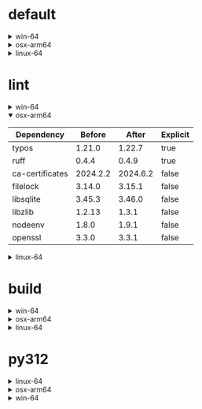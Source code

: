 # default

<details>
<summary>win-64</summary>

|Dependency|Before|After|Explicit|
|-|-|-|-|
|ordered_enum|0.0.8|0.0.9|true|
|pydantic|2.7.1|2.7.4|true|
|pytest|8.2.1|8.2.2|true|
|ca-certificates|2024.2.2|2024.6.2|false|
|libsqlite|3.45.3|3.46.0|false|
|libzlib|1.2.13|1.3.1|false|
|packaging|24.0|24.1|false|
|typing-extensions|4.11.0|4.12.2|false|
|typing_extensions|4.11.0|4.12.2|false|
|vc14_runtime|14.38.33135|14.40.33810|false|
|vs2015_runtime|14.38.33135|14.40.33810|false|
|zipp|3.17.0|3.19.2|false|
|openssl|3.3.0|3.3.1|false|
|pydantic-core|2.18.2|2.18.4|false|
|vc|ha32ba9b_20|h8a93ad2_20|false|

</details>

<details>
<summary>osx-arm64</summary>

|Dependency|Before|After|Explicit|
|-|-|-|-|
|ordered_enum|0.0.8|0.0.9|true|
|pydantic|2.7.1|2.7.4|true|
|pytest|8.2.1|8.2.2|true|
|py-rattler|py312h1a1520d_0|py312had01cb0_0|true|
|ca-certificates|2024.2.2|2024.6.2|false|
|libsqlite|3.45.3|3.46.0|false|
|libzlib|1.2.13|1.3.1|false|
|packaging|24.0|24.1|false|
|typing-extensions|4.11.0|4.12.2|false|
|typing_extensions|4.11.0|4.12.2|false|
|zipp|3.17.0|3.19.2|false|
|openssl|3.3.0|3.3.1|false|
|pydantic-core|2.18.2|2.18.4|false|

</details>

<details>
<summary>linux-64</summary>

|Dependency|Before|After|Explicit|
|-|-|-|-|
|ordered_enum|0.0.8|0.0.9|true|
|pydantic|2.7.1|2.7.4|true|
|pytest|8.2.1|8.2.2|true|
|ca-certificates|2024.2.2|2024.6.2|false|
|libsqlite|3.45.3|3.46.0|false|
|libzlib|1.2.13|1.3.1|false|
|packaging|24.0|24.1|false|
|typing-extensions|4.11.0|4.12.2|false|
|typing_extensions|4.11.0|4.12.2|false|
|zipp|3.17.0|3.19.2|false|
|openssl|3.3.0|3.3.1|false|
|pydantic-core|2.18.2|2.18.4|false|
|ld_impl_linux-64|hf3520f5_1|hf3520f5_4|false|
|libgcc-ng|h77fa898_7|h77fa898_9|false|
|libgomp|h77fa898_7|h77fa898_9|false|

</details>

# lint

<details>
<summary>win-64</summary>

|Dependency|Before|After|Explicit|
|-|-|-|-|
|typos|1.21.0|1.22.7|true|
|ruff|0.4.4|0.4.9|true|
|ca-certificates|2024.2.2|2024.6.2|false|
|filelock|3.14.0|3.15.1|false|
|libsqlite|3.45.3|3.46.0|false|
|libzlib|1.2.13|1.3.1|false|
|nodeenv|1.8.0|1.9.1|false|
|vc14_runtime|14.38.33135|14.40.33810|false|
|vs2015_runtime|14.38.33135|14.40.33810|false|
|openssl|3.3.0|3.3.1|false|
|vc|ha32ba9b_20|h8a93ad2_20|false|

</details>

<details open>
<summary>osx-arm64</summary>

|Dependency|Before|After|Explicit|
|-|-|-|-|
|typos|1.21.0|1.22.7|true|
|ruff|0.4.4|0.4.9|true|
|ca-certificates|2024.2.2|2024.6.2|false|
|filelock|3.14.0|3.15.1|false|
|libsqlite|3.45.3|3.46.0|false|
|libzlib|1.2.13|1.3.1|false|
|nodeenv|1.8.0|1.9.1|false|
|openssl|3.3.0|3.3.1|false|

</details>

<details>
<summary>linux-64</summary>

|Dependency|Before|After|Explicit|
|-|-|-|-|
|typos|1.21.0|1.22.7|true|
|ruff|0.4.4|0.4.9|true|
|ca-certificates|2024.2.2|2024.6.2|false|
|filelock|3.14.0|3.15.1|false|
|libsqlite|3.45.3|3.46.0|false|
|libzlib|1.2.13|1.3.1|false|
|nodeenv|1.8.0|1.9.1|false|
|openssl|3.3.0|3.3.1|false|
|ld_impl_linux-64|hf3520f5_1|hf3520f5_4|false|
|libgcc-ng|h77fa898_7|h77fa898_9|false|
|libgomp|h77fa898_7|h77fa898_9|false|
|libstdcxx-ng|hc0a3c3a_7|hc0a3c3a_9|false|

</details>

# build

<details>
<summary>win-64</summary>

|Dependency|Before|After|Explicit|
|-|-|-|-|
|ordered_enum|0.0.8|0.0.9|true|
|pydantic|2.7.1|2.7.4|true|
|ca-certificates|2024.2.2|2024.6.2|false|
|certifi|2024.2.2|2024.6.2|false|
|libsqlite|3.45.3|3.46.0|false|
|libzlib|1.2.13|1.3.1|false|
|more-itertools|10.2.0|10.3.0|false|
|packaging|24.0|24.1|false|
|pkginfo|1.10.0|1.11.1|false|
|typing-extensions|4.11.0|4.12.2|false|
|typing_extensions|4.11.0|4.12.2|false|
|vc14_runtime|14.38.33135|14.40.33810|false|
|vs2015_runtime|14.38.33135|14.40.33810|false|
|zipp|3.17.0|3.19.2|false|
|openssl|3.3.0|3.3.1|false|
|pydantic-core|2.18.2|2.18.4|false|
|requests|2.32.2|2.32.3|false|
|vc|ha32ba9b_20|h8a93ad2_20|false|

</details>

<details>
<summary>osx-arm64</summary>

|Dependency|Before|After|Explicit|
|-|-|-|-|
|ordered_enum|0.0.8|0.0.9|true|
|pydantic|2.7.1|2.7.4|true|
|ca-certificates|2024.2.2|2024.6.2|false|
|certifi|2024.2.2|2024.6.2|false|
|libsqlite|3.45.3|3.46.0|false|
|libzlib|1.2.13|1.3.1|false|
|more-itertools|10.2.0|10.3.0|false|
|packaging|24.0|24.1|false|
|pkginfo|1.10.0|1.11.1|false|
|typing-extensions|4.11.0|4.12.2|false|
|typing_extensions|4.11.0|4.12.2|false|
|zipp|3.17.0|3.19.2|false|
|openssl|3.3.0|3.3.1|false|
|pydantic-core|2.18.2|2.18.4|false|
|requests|2.32.2|2.32.3|false|

</details>

<details>
<summary>linux-64</summary>

|Dependency|Before|After|Explicit|
|-|-|-|-|
|ordered_enum|0.0.8|0.0.9|true|
|pydantic|2.7.1|2.7.4|true|
|ca-certificates|2024.2.2|2024.6.2|false|
|certifi|2024.2.2|2024.6.2|false|
|libsqlite|3.45.3|3.46.0|false|
|libzlib|1.2.13|1.3.1|false|
|more-itertools|10.2.0|10.3.0|false|
|packaging|24.0|24.1|false|
|pkginfo|1.10.0|1.11.1|false|
|typing-extensions|4.11.0|4.12.2|false|
|typing_extensions|4.11.0|4.12.2|false|
|zipp|3.17.0|3.19.2|false|
|cryptography|42.0.7|42.0.8|false|
|openssl|3.3.0|3.3.1|false|
|pydantic-core|2.18.2|2.18.4|false|
|requests|2.32.2|2.32.3|false|
|ld_impl_linux-64|hf3520f5_1|hf3520f5_4|false|
|libgcc-ng|h77fa898_7|h77fa898_9|false|
|libgomp|h77fa898_7|h77fa898_9|false|
|libstdcxx-ng|hc0a3c3a_7|hc0a3c3a_9|false|

</details>

# py312

<details>
<summary>linux-64</summary>

|Dependency|Before|After|Explicit|
|-|-|-|-|
|ordered_enum|0.0.8|0.0.9|true|
|pydantic|2.7.1|2.7.4|true|
|pytest|8.2.1|8.2.2|true|
|ca-certificates|2024.2.2|2024.6.2|false|
|libsqlite|3.45.3|3.46.0|false|
|libzlib|1.2.13|1.3.1|false|
|packaging|24.0|24.1|false|
|typing-extensions|4.11.0|4.12.2|false|
|typing_extensions|4.11.0|4.12.2|false|
|zipp|3.17.0|3.19.2|false|
|openssl|3.3.0|3.3.1|false|
|pydantic-core|2.18.2|2.18.4|false|
|ld_impl_linux-64|hf3520f5_1|hf3520f5_4|false|
|libgcc-ng|h77fa898_7|h77fa898_9|false|
|libgomp|h77fa898_7|h77fa898_9|false|

</details>

<details>
<summary>osx-arm64</summary>

|Dependency|Before|After|Explicit|
|-|-|-|-|
|ordered_enum|0.0.8|0.0.9|true|
|pydantic|2.7.1|2.7.4|true|
|pytest|8.2.1|8.2.2|true|
|py-rattler|py312h1a1520d_0|py312had01cb0_0|true|
|ca-certificates|2024.2.2|2024.6.2|false|
|libsqlite|3.45.3|3.46.0|false|
|libzlib|1.2.13|1.3.1|false|
|packaging|24.0|24.1|false|
|typing-extensions|4.11.0|4.12.2|false|
|typing_extensions|4.11.0|4.12.2|false|
|zipp|3.17.0|3.19.2|false|
|openssl|3.3.0|3.3.1|false|
|pydantic-core|2.18.2|2.18.4|false|

</details>

<details>
<summary>win-64</summary>

|Dependency|Before|After|Explicit|
|-|-|-|-|
|ordered_enum|0.0.8|0.0.9|true|
|pydantic|2.7.1|2.7.4|true|
|pytest|8.2.1|8.2.2|true|
|ca-certificates|2024.2.2|2024.6.2|false|
|libsqlite|3.45.3|3.46.0|false|
|libzlib|1.2.13|1.3.1|false|
|packaging|24.0|24.1|false|
|typing-extensions|4.11.0|4.12.2|false|
|typing_extensions|4.11.0|4.12.2|false|
|vc14_runtime|14.38.33135|14.40.33810|false|
|vs2015_runtime|14.38.33135|14.40.33810|false|
|zipp|3.17.0|3.19.2|false|
|openssl|3.3.0|3.3.1|false|
|pydantic-core|2.18.2|2.18.4|false|
|vc|ha32ba9b_20|h8a93ad2_20|false|

</details>

[^1]: **Bold** means explicit dependency.
[^2]: Dependency got downgraded.
